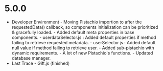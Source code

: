 # 5.0.0
- Developer Environment
        - Moving Pistachio importion to after the requestedData() callback, so components initialization can be prioritized & gracefully loaded.
        - Added default meta properties in base components.
        - userdataSelector.js : Added default properties if method failing to retrieve requested metadata.
        - userSelector.js : Added default null value if method failing to retrieve user.
        - Added sub-pistachio with dynamic requirements.
        - A lot of new Pistachio's functions.
        - Updated database manager.
- Last Trace 
        - Gift.js (finished)
